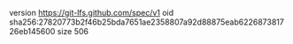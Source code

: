 version https://git-lfs.github.com/spec/v1
oid sha256:27820773b2f46b25bda7651ae2358807a92d88875eab622687381726eb145600
size 506
